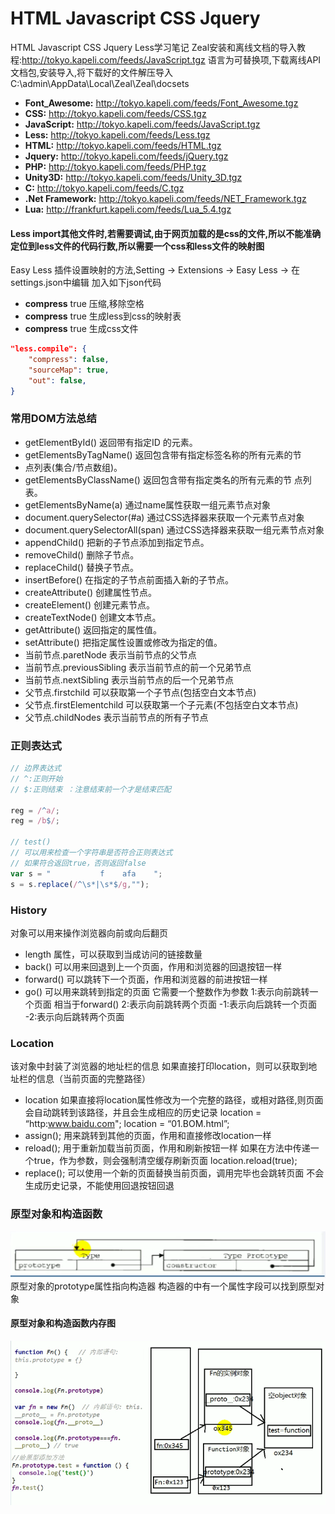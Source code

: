# HTML Javascript CSS Jquery
HTML Javascript CSS Jquery Less学习笔记
Zeal安装和离线文档的导入教程:http://tokyo.kapeli.com/feeds/JavaScript.tgz
语言为可替换项,下载离线API文档包,安装导入,将下载好的文件解压导入 C:\admin\AppData\Local\Zeal\Zeal\docsets

* **Font_Awesome:** http://tokyo.kapeli.com/feeds/Font_Awesome.tgz
* **CSS:** http://tokyo.kapeli.com/feeds/CSS.tgz
* **JavaScript:** http://tokyo.kapeli.com/feeds/JavaScript.tgz
* **Less:** http://tokyo.kapeli.com/feeds/Less.tgz
* **HTML:** http://tokyo.kapeli.com/feeds/HTML.tgz
* **Jquery:** http://tokyo.kapeli.com/feeds/jQuery.tgz
* **PHP:** http://tokyo.kapeli.com/feeds/PHP.tgz
* **Unity3D:** http://tokyo.kapeli.com/feeds/Unity_3D.tgz
* **C:** http://tokyo.kapeli.com/feeds/C.tgz
* **.Net Framework:** http://tokyo.kapeli.com/feeds/NET_Framework.tgz
* **Lua:** http://frankfurt.kapeli.com/feeds/Lua_5.4.tgz

#### Less import其他文件时,若需要调试,由于网页加载的是css的文件,所以不能准确定位到less文件的代码行数,所以需要一个css和less文件的映射图

Easy Less 插件设置映射的方法,Setting -> Extensions -> Easy Less -> 在settings.json中编辑
加入如下json代码

* **compress** true 压缩,移除空格
* **compress** true 生成less到css的映射表
* **compress** true 生成css文件
```json
"less.compile": {
    "compress": false,
    "sourceMap": true, 
    "out": false,
}
```

### 常用DOM方法总结
* getElementById()    返回带有指定ID 的元素。
* getElementsByTagName()  返回包含带有指定标签名称的所有元素的节
* 点列表(集合/节点数组)。
* getElementsByClassName()    返回包含带有指定类名的所有元素的节
点列表。
* getElementsByName(a) 通过name属性获取一组元素节点对象
* document.querySelector(#a) 通过CSS选择器来获取一个元素节点对象
* document.querySelectorAll(span) 通过CSS选择器来获取一组元素节点对象
* appendChild()   把新的子节点添加到指定节点。
* removeChild()   删除子节点。
* replaceChild()  替换子节点。
* insertBefore()  在指定的子节点前面插入新的子节点。
* createAttribute()   创建属性节点。
* createElement() 创建元素节点。
* createTextNode()    创建文本节点。
* getAttribute()  返回指定的属性值。
* setAttribute()  把指定属性设置或修改为指定的值。
* 当前节点.paretNode   表示当前节点的父节点
* 当前节点.previousSibling 表示当前节点的前一个兄弟节点
* 当前节点.nextSibling 表示当前节点的后一个兄弟节点
* 父节点.firstchild 可以获取第一个子节点(包括空白文本节点)
* 父节点.firstElementchild 可以获取第一个子元素(不包括空白文本节点)
* 父节点.childNodes 表示当前节点的所有子节点
### 正则表达式
```javascript
// 边界表达式
// ^:正则开始
// $:正则结束 ：注意结束前一个才是结束匹配

reg = /^a/;  
reg = /b$/;

// test()
// 可以用来检查一个字符串是否符合正则表达式
// 如果符合返回true，否则返回false
var s = "        	f    afa    ";   
s = s.replace(/^\s*|\s*$/g,"");
```
### History
对象可以用来操作浏览器向前或向后翻页
* length
属性，可以获取到当成访问的链接数量
* back()
可以用来回退到上一个页面，作用和浏览器的回退按钮一样
* forward()
可以跳转下一个页面，作用和浏览器的前进按钮一样
* go()
可以用来跳转到指定的页面
它需要一个整数作为参数
1:表示向前跳转一个页面 相当于forward()
2:表示向前跳转两个页面
-1:表示向后跳转一个页面
-2:表示向后跳转两个页面
### Location
该对象中封装了浏览器的地址栏的信息
如果直接打印location，则可以获取到地址栏的信息（当前页面的完整路径）
* location
如果直接将location属性修改为一个完整的路径，或相对路径,则页面会自动跳转到该路径，并且会生成相应的历史记录
location = “http:www.baidu.com";
location = “01.BOM.html”;
* assign();
用来跳转到其他的页面，作用和直接修改location一样
* reload();
用于重新加载当前页面，作用和刷新按钮一样
如果在方法中传递一个true，作为参数，则会强制清空缓存刷新页面
location.reload(true);
* replace();
可以使用一个新的页面替换当前页面，调用完毕也会跳转页面
不会生成历史记录，不能使用回退按钮回退

### 原型对象和构造函数
![avatar](./tips/1.png)
原型对象的prototype属性指向构造器
构造器的中有一个属性字段可以找到原型对象
#### 原型对象和构造函数内存图
![avatar](./tips/2.png)